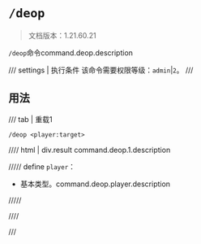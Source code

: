 # `/deop`

> 文档版本：1.21.60.21

`/deop`命令command.deop.description

/// settings | 执行条件
该命令需要权限等级：`admin`|`2`。
///

## 用法

/// tab | 重载1
```mcfunction
/deop <player:target>
```

//// html | div.result
command.deop.1.description

///// define
`player`：<!-- md:samp target -->

- 基本类型。command.deop.player.description


/////

////

///
